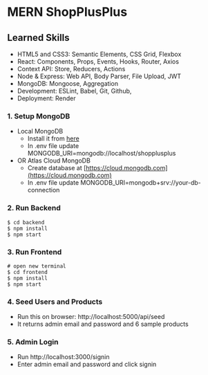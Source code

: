 # MERN ShopPlusPlus


## Learned Skills

- HTML5 and CSS3: Semantic Elements, CSS Grid, Flexbox
- React: Components, Props, Events, Hooks, Router, Axios
- Context API: Store, Reducers, Actions
- Node & Express: Web API, Body Parser, File Upload, JWT
- MongoDB: Mongoose, Aggregation
- Development: ESLint, Babel, Git, Github,
- Deployment: Render



### 1. Setup MongoDB

- Local MongoDB
  - Install it from [here](https://www.mongodb.com/try/download/community)
  - In .env file update MONGODB_URI=mongodb://localhost/shopplusplus
- OR Atlas Cloud MongoDB
  - Create database at [https://cloud.mongodb.com](https://cloud.mongodb.com)
  - In .env file update MONGODB_URI=mongodb+srv://your-db-connection

### 2. Run Backend

```
$ cd backend
$ npm install
$ npm start
```

### 3. Run Frontend

```
# open new terminal
$ cd frontend
$ npm install
$ npm start
```

### 4. Seed Users and Products

- Run this on browser: http://localhost:5000/api/seed
- It returns admin email and password and 6 sample products

### 5. Admin Login

- Run http://localhost:3000/signin
- Enter admin email and password and click signin